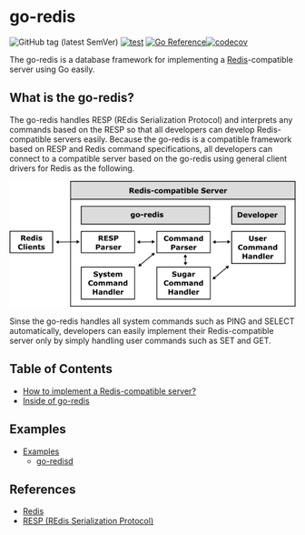 # go-redis

![GitHub tag (latest SemVer)](https://img.shields.io/github/v/tag/cybergarage/go-redis)
[![test](https://github.com/cybergarage/go-redis/actions/workflows/make.yml/badge.svg)](https://github.com/cybergarage/go-redis/actions/workflows/make.yml)
[![Go Reference](https://pkg.go.dev/badge/github.com/cybergarage/go-redis.svg)](https://pkg.go.dev/github.com/cybergarage/go-redis)[![codecov](https://codecov.io/gh/cybergarage/go-redis/graph/badge.svg?token=L7OQDIRHW8)](https://codecov.io/gh/cybergarage/go-redis)

The go-redis is a database framework for implementing a [Redis](https://redis.io)-compatible server using Go easily.

## What is the go-redis?

The go-redis handles RESP (REdis Serialization Protocol) and interprets any commands based on the RESP so that all developers can develop Redis-compatible servers easily. Because the go-redis is a compatible framework based on RESP and Redis command specifications, all developers can connect to a compatible server based on the go-redis using general client drivers for Redis as the following.

![](doc/img/framework.png)

Sinse the go-redis handles all system commands such as PING and SELECT automatically, developers can easily implement their Redis-compatible server only by simply handling user commands such as SET and GET.

## Table of Contents

- [How to implement a Redis-compatible server?](doc/server_impl.md)
- [Inside of go-redis](doc/server_inside.md)

## Examples

- [Examples](doc/examples.md)
  - [go-redisd](examples/go-redisd)

## References

- [Redis](https://redis.io)
- [RESP (REdis Serialization Protocol)](https://github.com/cybergarage/go-redis.git)
